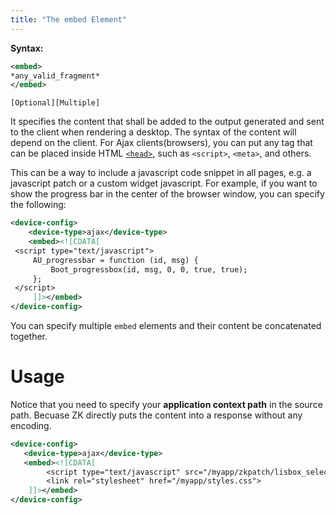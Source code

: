 ```yaml
---
title: "The embed Element"
---
```


**Syntax:**

```xml
<embed>
*any_valid_fragment*
</embed>
```
`[Optional][Multiple]`

It specifies the content that shall be added to the output generated and
sent to the client when rendering a desktop. The syntax of the content
will depend on the client. For Ajax clients(browsers), you can put any tag that can be placed inside HTML [`<head>`](https://developer.mozilla.org/en-US/docs/Web/HTML/Element/head), such as `<script>`, `<meta>`, and others.

This can be a way to include a javascript code snippet in all pages,
e.g. a javascript patch or a custom widget javascript. For example, if
you want to show the progress bar in the center of the browser window,
you can specify the following:

```xml
<device-config>
    <device-type>ajax</device-type>
    <embed><![CDATA[
 <script type="text/javascript">
     AU_progressbar = function (id, msg) {
         Boot_progressbox(id, msg, 0, 0, true, true);
     };
 </script>
     ]]></embed>
</device-config>
```

You can specify multiple `embed` elements and their content be
concatenated together.

# Usage

Notice that you need to specify your **application context path** in the
source path. Becuase ZK directly puts the content into a response
without any encoding.

```xml
<device-config>
   <device-type>ajax</device-type>
   <embed><![CDATA[
        <script type="text/javascript" src="/myapp/zkpatch/lisbox_selectbugfixed.js"></script>
        <link rel="stylesheet" href="/myapp/styles.css">
    ]]></embed>
</device-config>
```
